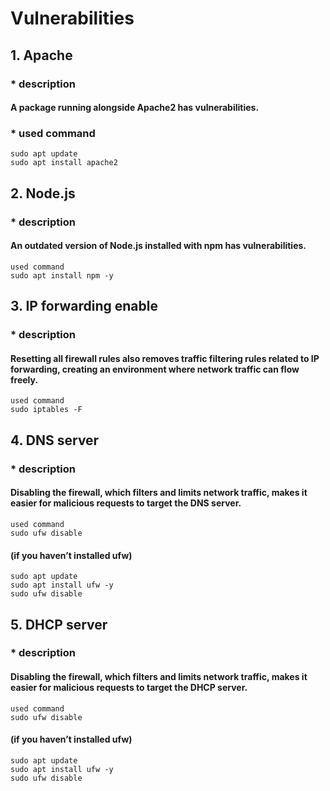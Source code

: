 # Vulnerabilities

## 1. Apache



### * description


#### A package running alongside Apache2 has vulnerabilities.




### * used command

```
sudo apt update
sudo apt install apache2
```



## 2. Node.js



### * description


#### An outdated version of Node.js installed with npm has vulnerabilities.

```
used command
sudo apt install npm -y
```



## 3. IP forwarding enable



### * description


#### Resetting all firewall rules also removes traffic filtering rules related to IP forwarding, creating an environment where network traffic can flow freely.

```
used command
sudo iptables -F
```



## 4. DNS server



### * description


#### Disabling the firewall, which filters and limits network traffic, makes it easier for malicious requests to target the DNS server.

```
used command
sudo ufw disable
```

#### (if you haven’t installed ufw)

```
sudo apt update
sudo apt install ufw -y
sudo ufw disable
```



## 5. DHCP server



### * description


#### Disabling the firewall, which filters and limits network traffic, makes it easier for malicious requests to target the DHCP server.

```
used command
sudo ufw disable
```
#### (if you haven’t installed ufw)
```
sudo apt update
sudo apt install ufw -y
sudo ufw disable
```
